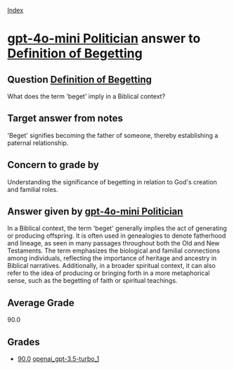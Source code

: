 
[Index](../../../index.md)
# [gpt-4o-mini Politician](../../answering_models/gpt-4o-mini_Politician.md) answer to [Definition of Begetting](../../questions/Definition_of_Begetting.md)

## Question [Definition of Begetting](../../questions/Definition_of_Begetting.md)
What does the term 'beget' imply in a Biblical context?

## Target answer from notes
'Beget' signifies becoming the father of someone, thereby establishing a paternal relationship.

## Concern to grade by
Understanding the significance of begetting in relation to God's creation and familial roles.

## Answer given by [gpt-4o-mini Politician](../../answering_models/gpt-4o-mini_Politician.md)
In a Biblical context, the term 'beget' generally implies the act of generating or producing offspring. It is often used in genealogies to denote fatherhood and lineage, as seen in many passages throughout both the Old and New Testaments. The term emphasizes the biological and familial connections among individuals, reflecting the importance of heritage and ancestry in Biblical narratives. Additionally, in a broader spiritual context, it can also refer to the idea of producing or bringing forth in a more metaphorical sense, such as the begetting of faith or spiritual teachings.

## Average Grade
90.0

## Grades
 * [90.0](./Definition_of_Begetting_grades/openai_gpt-3.5-turbo_1.md) [openai_gpt-3.5-turbo_1](../../grading_models/openai_gpt-3.5-turbo_1.md)
